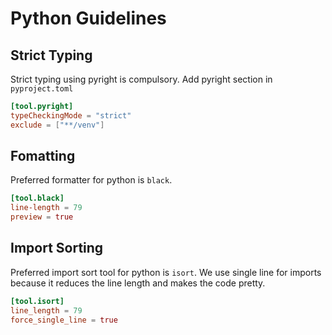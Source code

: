 # Python Guidelines

## Strict Typing

Strict typing using pyright is compulsory. Add pyright section in `pyproject.toml`

```toml
[tool.pyright]
typeCheckingMode = "strict"
exclude = ["**/venv"]
```

## Fomatting

Preferred formatter for python is `black`.

```toml
[tool.black]
line-length = 79
preview = true
```

## Import Sorting

Preferred import sort tool for python is `isort`. We use single line for imports because it reduces the line length and makes the code pretty.

```toml
[tool.isort]
line_length = 79
force_single_line = true
```
